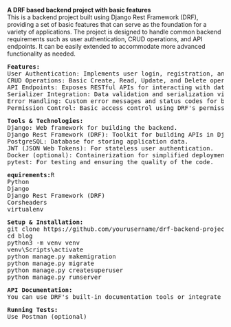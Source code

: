 **A DRF based backend project with basic features**
<br>
This is a backend project built using Django Rest Framework (DRF), providing a set of basic features that can serve as the foundation for a variety of applications. The project is designed to handle common backend requirements such as user authentication, CRUD operations, and API endpoints. It can be easily extended to accommodate more advanced functionality as needed.
<pre>
<b>Features:</b>
User Authentication: Implements user login, registration, and token-based authentication using JWT (JSON Web Tokens).
CRUD Operations: Basic Create, Read, Update, and Delete operations for models.
API Endpoints: Exposes RESTful APIs for interacting with data models.
Serializer Integration: Data validation and serialization via DRF serializers.
Error Handling: Custom error messages and status codes for better UX.
Permission Control: Basic access control using DRF's permission classes.
</pre>

<pre>
<b>Tools & Technologies:</b>
Django: Web framework for building the backend.
Django Rest Framework (DRF): Toolkit for building APIs in Django.
PostgreSQL: Database for storing application data.
JWT (JSON Web Tokens): For stateless user authentication.
Docker (optional): Containerization for simplified deployment.
pytest: For testing and ensuring the quality of the code.
</pre>

<pre>
<b>equirements:</b>R
Python 
Django
Django Rest Framework (DRF)
Corsheaders
virtualenv 
</pre>

<pre>
<b>Setup & Installation:</b>
git clone https://github.com/yourusername/drf-backend-project.git
cd blog
python3 -m venv venv
venv\Scripts\activate
python manage.py makemigration
python manage.py migrate
python manage.py createsuperuser
python manage.py runserver                      
</pre>
<pre>
<b>API Documentation:</b>
You can use DRF's built-in documentation tools or integrate third-party libraries like drf-yasg or django-rest-swagger for auto-generating API documentation.
</pre>
<pre>
<b>Running Tests:</b>
Use Postman (optional)
</pre>
